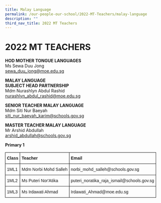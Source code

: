 ```yaml
---
title: Malay Language
permalink: /our-people-our-school/2022-MT-Teachers/malay-language
description: ""
third_nav_title: 2022 MT Teachers
---
```

# 2022 MT TEACHERS  

**HOD MOTHER TONGUE LANGUAGES**<br>
Ms Sewa Duu Jong<br>
sewa_duu_jong@moe.edu.sg


**MALAY LANGUAGE**<br>
**SUBJECT HEAD PARTNERSHIP**<br>
Mdm Nurashlyn Abdul Rashid<br>
nurashlyn_abdul_rashid@moe.edu.sg

**SENIOR TEACHER MALAY LANGUAGE**<br>
Mdm Siti Nur Baeyah <br>
siti_nur_baeyah_karim@schools.gov.sg

**MASTER TEACHER MALAY LANGUAGE**<br>
Mr Arshid Abdullah<br>
arshid_abdullah@schools.gov.sg

**Primary 1**

<style type="text/css">
.tg  {border-collapse:collapse;border-spacing:0;}
.tg td{border-color:black;border-style:solid;border-width:1px;font-family:Arial, sans-serif;font-size:14px;
  overflow:hidden;padding:10px 5px;word-break:normal;}
.tg th{border-color:black;border-style:solid;border-width:1px;font-family:Arial, sans-serif;font-size:14px;
  font-weight:normal;overflow:hidden;padding:10px 5px;word-break:normal;}
.tg .tg-cly1{text-align:left;vertical-align:middle}
.tg .tg-1wig{font-weight:bold;text-align:left;vertical-align:top}
.tg .tg-yla0{font-weight:bold;text-align:left;vertical-align:middle}
</style>
<table class="tg">
<thead>
  <tr>
    <th class="tg-yla0">Class</th>
    <th class="tg-yla0">Teacher</th>
    <th class="tg-1wig">Email</th>
  </tr>
</thead>
<tbody>
  <tr>
    <td class="tg-cly1"><span style="color:inherit;background-color:transparent">1ML1</span></td>
    <td class="tg-cly1"><span style="color:inherit;background-color:transparent">Mdm Norbi Mohd Salleh</span><br></td>
    <td class="tg-cly1"><span style="color:inherit;background-color:transparent">norbi_mohd_salleh@schools.gov.sg</span><br></td>
  </tr>
  <tr>
    <td class="tg-cly1"><span style="color:inherit;background-color:transparent">1ML2</span></td>
    <td class="tg-cly1"><span style="color:inherit;background-color:transparent">Ms Puteri Nor'Atika </span><br></td>
    <td class="tg-cly1"><span style="color:inherit;background-color:transparent">puteri_noratika_raja_ismail@schools.gov.sg</span><br></td>
  </tr>
  <tr>
    <td class="tg-cly1"><span style="color:inherit;background-color:transparent">1ML3 </span></td>
    <td class="tg-cly1"><span style="color:inherit;background-color:transparent">Ms Irdawati Ahmad</span></td>
    <td class="tg-cly1"><span style="color:inherit;background-color:transparent">Irdawati_Ahmad@moe.edu.sg       </span></td>
  </tr>
</tbody>
</table>